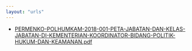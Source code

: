 ```yaml
---
layout: "urls"
---
```

* [PERMENKO-POLHUMKAM-2018-001-PETA-JABATAN-DAN-KELAS-JABATAN-DI-KEMENTERIAN-KOORDINATOR-BIDANG-POLITIK-HUKUM-DAN-KEAMANAN.pdf](PERMENKO-POLHUMKAM-2018-001-PETA-JABATAN-DAN-KELAS-JABATAN-DI-KEMENTERIAN-KOORDINATOR-BIDANG-POLITIK-HUKUM-DAN-KEAMANAN.pdf)
